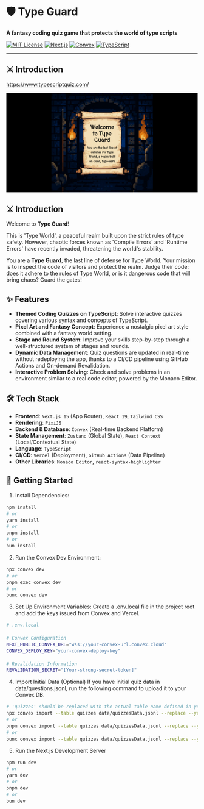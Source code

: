 # 🛡️ Type Guard

**A fantasy coding quiz game that protects the world of type scripts**

[![MIT License](https://img.shields.io/badge/License-MIT-green.svg)](https://choosealicense.com/licenses/mit/)
[![Next.js](https://img.shields.io/badge/Next.js-15-black?logo=next.js)](https://nextjs.org/)
[![Convex](https://img.shields.io/badge/Backend-Convex-blueviolet?logo=convex)](https://www.convex.dev/)
[![TypeScript](https://img.shields.io/badge/TypeScript-5-blue?logo=typescript)](https://www.typescriptlang.org/)

---

## ⚔️ Introduction

https://www.typescriptquiz.com/

![Type Guard Gameplay](./public/og-image.png)

## ⚔️ Introduction

Welcome to **Type Guard**!

This is 'Type World', a peaceful realm built upon the strict rules of type safety. However, chaotic forces known as 'Compile Errors' and 'Runtime Errors' have recently invaded, threatening the world's stability.

You are a **Type Guard**, the last line of defense for Type World. Your mission is to inspect the code of visitors and protect the realm. Judge their code: does it adhere to the rules of Type World, or is it dangerous code that will bring chaos? Guard the gates!

## ✨ Features

- **Themed Coding Quizzes on TypeScript**: Solve interactive quizzes covering various syntax and concepts of TypeScript.
- **Pixel Art and Fantasy Concept**: Experience a nostalgic pixel art style combined with a fantasy world setting.
- **Stage and Round System**: Improve your skills step-by-step through a well-structured system of stages and rounds.
- **Dynamic Data Management**: Quiz questions are updated in real-time without redeploying the app, thanks to a CI/CD pipeline using GitHub Actions and On-demand Revalidation.
- **Interactive Problem Solving**: Check and solve problems in an environment similar to a real code editor, powered by the Monaco Editor.

## 🛠️ Tech Stack

- **Frontend**: `Next.js 15` (App Router), `React 19`, `Tailwind CSS`
- **Rendering**: `PixiJS`
- **Backend & Database**: `Convex` (Real-time Backend Platform)
- **State Management**: `Zustand` (Global State), `React Context` (Local/Contextual State)
- **Language**: `TypeScript`
- **CI/CD**: `Vercel` (Deployment), `GitHub Actions` (Data Pipeline)
- **Other Libraries**: `Monaco Editor`, `react-syntax-highlighter`

## 🚀 Getting Started

1. install Dependencies:

```bash
npm install
# or
yarn install
# or
pnpm install
# or
bun install
```

2. Run the Convex Dev Environment:

```bash
npx convex dev
# or
pnpm exec convex dev
# or
bunx convex dev
```

3. Set Up Environment Variables:
   Create a .env.local file in the project root and add the keys issued from Convex and Vercel.

```bash
# .env.local

# Convex Configuration
NEXT_PUBLIC_CONVEX_URL="wss://your-convex-url.convex.cloud"
CONVEX_DEPLOY_KEY="your-convex-deploy-key"

# Revalidation Information
REVALIDATION_SECRET="[Your-strong-secret-token]"
```

4. Import Initial Data (Optional)
   If you have initial quiz data in data/questions.jsonl, run the following command to upload it to your Convex DB.

```bash
# 'quizzes' should be replaced with the actual table name defined in your Convex schema.
npx convex import --table quizzes data/quizzesData.jsonl --replace --yes
# or
pnpm convex import --table quizzes data/quizzesData.jsonl --replace --yes
# or
bunx convex import --table quizzes data/quizzesData.jsonl --replace --yes
```

5. Run the Next.js Development Server

```bash
npm run dev
# or
yarn dev
# or
pnpm dev
# or
bun dev
```
